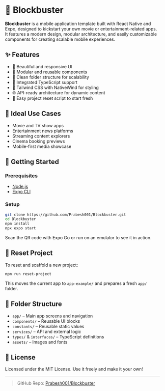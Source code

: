 
# 🎥 Blockbuster

**Blockbuster** is a mobile application template built with React Native and Expo, designed to kickstart your own movie or entertainment-related apps. It features a modern design, modular architecture, and easily customizable components for creating scalable mobile experiences.

## ✨ Features

- 📱 Beautiful and responsive UI
- 🧩 Modular and reusable components
- 📁 Clean folder structure for scalability
- 🔌 Integrated TypeScript support
- 🎨 Tailwind CSS with NativeWind for styling
- 🌐 API-ready architecture for dynamic content
- 🔄 Easy project reset script to start fresh

## 📸 Ideal Use Cases

- Movie and TV show apps
- Entertainment news platforms
- Streaming content explorers
- Cinema booking previews
- Mobile-first media showcase

## 🚀 Getting Started

### Prerequisites

- [Node.js](https://nodejs.org/)
- [Expo CLI](https://docs.expo.dev/get-started/installation/)

### Setup

```bash
git clone https://github.com/Prabesh001/Blockbuster.git
cd Blockbuster
npm install
npx expo start
```

Scan the QR code with Expo Go or run on an emulator to see it in action.

## 🧹 Reset Project

To reset and scaffold a new project:

```bash
npm run reset-project
```

This moves the current app to `app-example/` and prepares a fresh `app/` folder.

## 📁 Folder Structure

- `app/` – Main app screens and navigation
- `components/` – Reusable UI blocks
- `constants/` – Reusable static values
- `services/` – API and external logic
- `types/` & `interfaces/` – TypeScript definitions
- `assets/` – Images and fonts

## 📄 License

Licensed under the MIT License. Use it freely and make it your own!

---

> GitHub Repo: [Prabesh001/Blockbuster](https://github.com/Prabesh001/Blockbuster)
